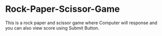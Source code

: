 # Rock-Paper-Scissor-Game
This is a rock paper and scissor game where Computer will response and you can also view score using Submit Button.
